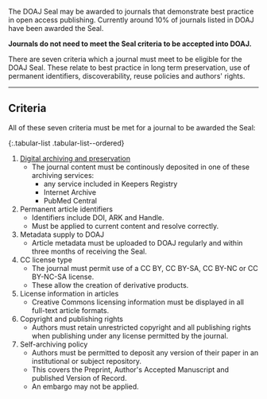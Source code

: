 The DOAJ Seal may be awarded to journals that demonstrate best practice in open access publishing. Currently around 10% of journals listed in DOAJ have been awarded the Seal.

**Journals do not need to meet the Seal criteria to be accepted into DOAJ.**

There are seven criteria which a journal must meet to be eligible for the DOAJ Seal. These relate to best practice in long term preservation, use of permanent identifiers, discoverability, reuse policies and authors' rights.

---

## Criteria

All of these seven criteria must be met for a journal to be awarded the Seal:

{:.tabular-list .tabular-list--ordered}
1. [Digital archiving and preservation](https://blog.doaj.org/2015/01/28/applications-a-note-about-archiving-and-preservation/)
    - The journal content must be continously deposited in one of these archiving services:
        - any service included in Keepers Registry
        - Internet Archive
        - PubMed Central
2. Permanent article identifiers
    - Identifiers include DOI, ARK and Handle.
    - Must be applied to current content and resolve correctly.
3. Metadata supply to DOAJ
    - Article metadata must be uploaded to DOAJ regularly and within three months of receiving the Seal.
4. CC license type
    - The journal must permit use of a CC BY, CC BY-SA, CC BY-NC or CC BY-NC-SA license.
    - These allow the creation of derivative products.
5. License information in articles
    - Creative Commons licensing information must be displayed in all full-text article formats.
6. Copyright and publishing rights
    -  Authors must retain unrestricted copyright and all publishing rights when publishing under any license permitted by the journal.
7. Self-archiving policy
    - Authors must be permitted to deposit any version of their paper in an institutional or subject repository.
    - This covers the Preprint, Author's Accepted Manuscript and published Version of Record.
    - An embargo may not be applied.
